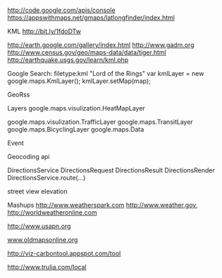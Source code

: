 http://code.google.com/apis/console
https://appswithmaps.net/gmaps/latlongfinder/index.html


KML
http://bit.ly/1fdoDTw

http://earth.google.com/gallery/index.html
http://www.gadm.org
http://www.census.gov/geo/maps-data/data/tiger.html
http://earthquake.usgs.gov/learn/kml.php

Google Search: filetype:kml "Lord of the Rings"
var kmlLayer = new google.maps.KmlLayer(<URL>);
kmlLayer.setMap(map);

GeoRss

Layers
google.maps.visulization.HeatMapLayer
<script type="text/javascript" 
src="https://maps.googleapis.com/maps/api/js?libraries=geometry">
</script>

google.maps.visulization.TrafficLayer
google.maps.TransitLayer
google.maps.BicyclingLayer
google.maps.Data


Event

Geocoding api


DirectionsService
DirectionsRequest
DirectionsResult
DirectionsRender
DirectionsService.route(...)

street view
elevation

Mashups
http://www.weatherspark.com
http://www.weather.gov, http://worldweatheronline.com

http://www.usapn.org

www.oldmapsonline.org

http://viz-carbontool.appspot.com/tool

http://www.trulia.com/local